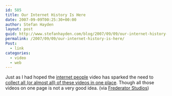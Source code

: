 ```yaml
---
id: 585
title: Our Internet History Is Here
date: 2007-09-09T00:25:30+00:00
author: Stefan Hayden
layout: post
guid: http://www.stefanhayden.com/blog/2007/09/09/our-internet-history-is-here/
permalink: /2007/09/09/our-internet-history-is-here/
Post:
  - link
categories:
  - video
  - web
---
```

Just as I had hoped the <a href="http://www.stefanhayden.com/blog/2007/09/06/internet-people/">internet people</a> video has sparked the need to <a href="http://www.clutterme.com/internetpeople">collect all (or almost all) of these videos in one place</a>. Though all those videos on one page is not a very good idea. (via <a href="http://newtoons.frederator.com/">Frederator Studios</a>)
